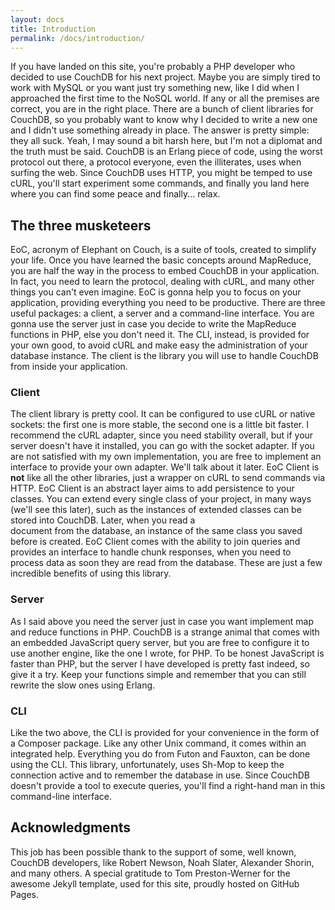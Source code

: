 ```yaml
---
layout: docs
title: Introduction
permalink: /docs/introduction/
---
```


If you have landed on this site, you're probably a PHP developer who decided to use CouchDB for his next project.
Maybe you are simply tired to work with MySQL or you want just try something new, like I did when I approached the
first time to the NoSQL world. If any or all the premises are correct, you are in the right place.
There are a bunch of client libraries for CouchDB,
so you probably want to know why I decided to write a new one and I didn't use something already in place. The answer
is pretty simple: they all suck. Yeah, I may sound a bit harsh here, but I'm not a diplomat and the truth must be said.
CouchDB is an Erlang piece of code, using the worst protocol out there, a protocol everyone, even the illiterates, uses
when surfing the web. Since CouchDB uses HTTP, you might be temped to use cURL, you'll start experiment some commands,
and finally you land here where you can find some peace and finally... relax.

## The three musketeers

EoC, acronym of Elephant on Couch, is a suite of tools, created to simplify your life. Once you have learned the basic 
concepts around MapReduce, you are half the way in the process to embed CouchDB in your application. In fact, you need 
to learn the protocol, dealing with cURL, and many other things you can't even imagine. EoC is gonna help you to focus 
on your application, providing everything you need to be productive.
There are three useful packages: a client, a server and a command-line interface. You are gonna use the server just in
case you decide to write the MapReduce functions in PHP, else you don't need it. The CLI, instead, is provided for your
own good, to avoid cURL and make easy the administration of your database instance. The client is the library you will
use to handle CouchDB from inside your application.

### Client

The client library is pretty cool. It can be configured to use cURL or native sockets: the first one is more stable, 
the second one is a little bit faster. I recommend the cURL adapter, since you need stability overall, but if your 
server doesn't have it installed, you can go with the socket adapter. If you are not satisfied with my own 
implementation, you are free to implement an interface to provide your own adapter. We'll talk about it later.
EoC Client is **not** like all the other libraries, just a wrapper on cURL to send commands via HTTP. EoC Client is an 
abstract layer aims to add persistence to your classes. You can extend every single class of your project, in many ways 
(we'll see this later), such as the instances of extended classes can be stored into CouchDB. Later, when you read a  
document from the database, an instance of the same class you saved before is created.
EoC Client comes with the ability to join queries and provides an interface to handle chunk responses, when you need to 
process data as soon they are read from the database. These are just a few incredible benefits of using this library. 

### Server

As I said above you need the server just in case you want implement map and reduce functions in PHP. CouchDB is a 
strange animal that comes with an embedded JavaScript query server, but you are free to configure it to use another
engine, like the one I wrote, for PHP. To be honest JavaScript is faster than PHP, but the server I have developed is 
pretty fast indeed, so give it a try. Keep your functions simple and remember that you can still rewrite the slow ones 
using Erlang.

### CLI

Like the two above, the CLI is provided for your convenience in the form of a Composer package. Like any other Unix 
command, it comes within an integrated help. Everything you do from Futon and Fauxton, can be done using the CLI. This 
library, unfortunately, uses Sh-Mop to keep the connection active and to remember the database in use.
Since CouchDB doesn't provide a tool to execute queries, you'll find a right-hand man in this command-line interface.  

## Acknowledgments

This job has been possible thank to the support of some, well known, CouchDB developers, like Robert Newson, Noah Slater, 
Alexander Shorin, and many others. A special gratitude to Tom Preston-Werner for the awesome Jekyll template, used for 
this site, proudly hosted on GitHub Pages. 
